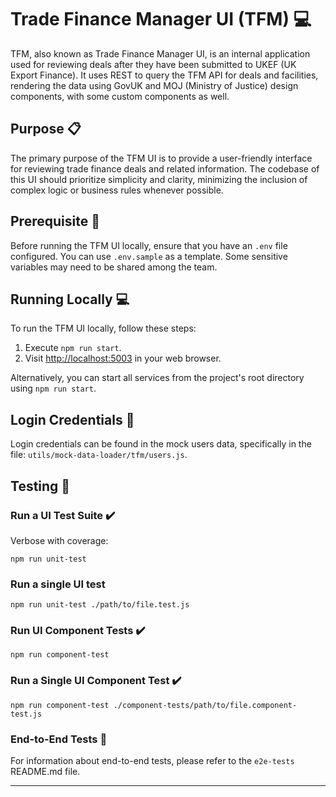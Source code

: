 # Trade Finance Manager UI (TFM) :computer:

TFM, also known as Trade Finance Manager UI, is an internal application used for reviewing deals after they have been submitted to UKEF (UK Export Finance). It uses REST to query the TFM API for deals and facilities, rendering the data using GovUK and MOJ (Ministry of Justice) design components, with some custom components as well.

## Purpose :clipboard:

The primary purpose of the TFM UI is to provide a user-friendly interface for reviewing trade finance deals and related information. The codebase of this UI should prioritize simplicity and clarity, minimizing the inclusion of complex logic or business rules whenever possible.

## Prerequisite :key:

Before running the TFM UI locally, ensure that you have an `.env` file configured. You can use `.env.sample` as a template. Some sensitive variables may need to be shared among the team.

## Running Locally :computer:

To run the TFM UI locally, follow these steps:

1. Execute `npm run start`.
2. Visit [http://localhost:5003](http://localhost:5003) in your web browser.

Alternatively, you can start all services from the project's root directory using `npm run start`.

## Login Credentials :key:

Login credentials can be found in the mock users data, specifically in the file: `utils/mock-data-loader/tfm/users.js`.

## Testing :test_tube:

### Run a UI Test Suite :heavy_check_mark:

Verbose with coverage:
```shell
npm run unit-test
```

### **Run a single UI test**

```shell
npm run unit-test ./path/to/file.test.js
```

### Run UI Component Tests :heavy_check_mark:

```shell
npm run component-test
```

### Run a Single UI Component Test :heavy_check_mark:

```shell
npm run component-test ./component-tests/path/to/file.component-test.js
```

### End-to-End Tests :arrows_counterclockwise:

For information about end-to-end tests, please refer to the `e2e-tests` README.md file.

---
